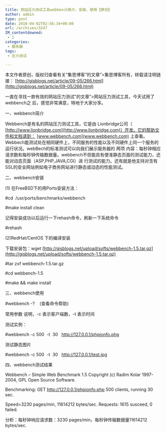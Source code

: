 ```yaml
---
title: 网站压力测试工具webbench简介、安装、使用【原创】
author: admin
type: post
date: 2010-04-02T02:56:34+00:00
url: /archives/3247
IM_contentdowned:
 - 1
categories:
 - 服务器
tags:
 - 压力测试

---
```

本文作者原创，版权归查看有关“集思博客”的文章”>集思博客所有，转载请注明链接： [http://gisblogs.net/article/09-05/266.html](http://gisblogs.net/article/09-05/266.html)

一直在寻找一款有效的网站压力测试”的文章”>网站压力测试工具，今天试用了webbench之 后，感觉非常满意，特地于大家分享。

一、webbench简介

Webbench是有名的网站压力测试工具，它是由 Lionbridge公司（ [http://www.lionbridge.com](http://www.lionbridge.com)）开发。它的帮助文件和文档请到： [www.webbench.com](www.webbench.com) 上查看。
Webbech能测试处在相同硬件上，不同服务的性能以及不同硬件上同一个服务的运行状况。webBech的标准测试可以向我们展示服务器的 两项 内容：每秒钟相应请求数和每秒钟传输数据量。webbench不但能具有便准静态页面的测试能力，还能对动态页面（ASP,PHP,JAVA,CGI）进 行测试的能力。还有就是他支持对含有SSL的安全网站例如电子商务网站进行静态或动态的性能测试。

二、webbench安装

(1) 在FreeBSD下的用Ports安装方法：

#cd  /usr/ports/benchmarks/webbench

#make install clean

记得安装成功以后运行一下rehash命令，刷新一下系统命令

#rehash

(2)RedHat/CentOS 下的编译安装

下载安装包：wget [http://gisblogs.net/upload/softs/webbench-1.5.tar.gz](http://gisblogs.net/upload/softs/webbench-1.5.tar.gz)

#tar zxf webbench-1.5.tar.gz

#cd webbench-1.5

#make && make install

三、webbench使用

#webbench -?    (查看命令帮助)

常用参数 说明，-c 表示客户端数，-t 表示时间

测试实例：

#webbench -c 500  -t  30   http://127.0.0.1/phpionfo.php

测试静态图片

#webbench -c 500  -t  30   http://127.0.0.1/test.jpg

四、webbench测试结果

Webbench – Simple Web Benchmark 1.5
Copyright (c) Radim Kolar 1997-2004, GPL Open Source Software.

Benchmarking: GET http://127.0.0.1/phpionfo.php
500 clients, running 30 sec.

Speed=3230 pages/min, 11614212 bytes/sec.
Requests: 1615 susceed, 0 failed.

分析：每秒钟响应请求数：3230 pages/min，每秒钟传输数据量11614212 bytes/sec.